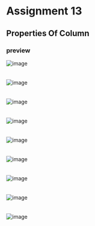 # Assignment 13

## Properties Of Column

### preview 

![image](./assignment1.png)
<br>
<br>
<br>
![image](./assignment2.png)
<br>
<br>
<br>
![image](./assignment3.png)
<br>
<br>
<br>
![image](./assignment4.png)
<br>
<br>
<br>
![image](./assignment5.png)
<br>
<br>
<br>
![image](./assignment6.png)
<br>
<br>
<br>
![image](./assignment7.png)
<br>
<br>
<br>
![image](./assignment8.png)
<br>
<br>
<br>
![image](./assignment9.png)
